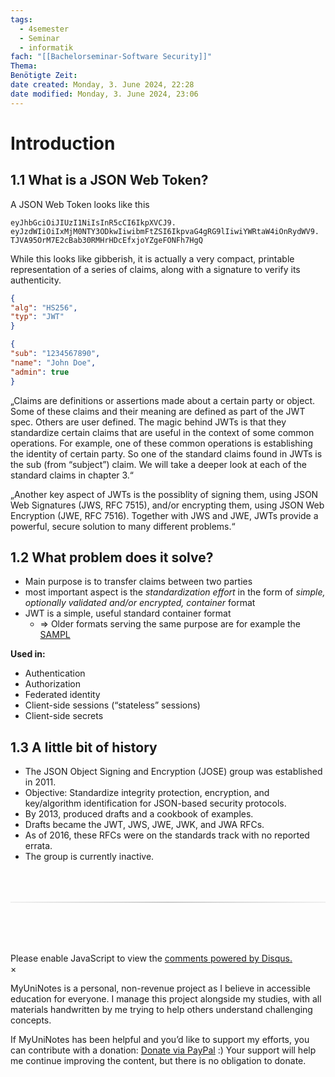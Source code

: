 ```yaml
---
tags:
  - 4semester
  - Seminar
  - informatik
fach: "[[Bachelorseminar-Software Security]]"
Thema:
Benötigte Zeit:
date created: Monday, 3. June 2024, 22:28
date modified: Monday, 3. June 2024, 23:06
---
```


# Introduction

## 1.1 What is a JSON Web Token?

A JSON Web Token looks like this

```jwt
eyJhbGciOiJIUzI1NiIsInR5cCI6IkpXVCJ9. eyJzdWIiOiIxMjM0NTY3ODkwIiwibmFtZSI6IkpvaG4gRG9lIiwiYWRtaW4iOnRydWV9. TJVA95OrM7E2cBab30RMHrHDcEfxjoYZgeFONFh7HgQ
```

While this looks like gibberish, it is actually a very compact, printable representation of a series of claims, along with a signature to verify its authenticity.

```json
{
"alg": "HS256",
"typ": "JWT"
}

{
"sub": "1234567890",
"name": "John Doe",
"admin": true
}
```

„Claims are definitions or assertions made about a certain party or object. Some of these claims and their meaning are defined as part of the JWT spec. Others are user defined. The magic behind JWTs is that they standardize certain claims that are useful in the context of some common operations. For example, one of these common operations is establishing the identity of certain party. So one of the standard claims found in JWTs is the sub (from “subject”) claim. We will take a deeper look at each of the standard claims in chapter 3.“

„Another key aspect of JWTs is the possiblity of signing them, using JSON Web Signatures (JWS, RFC 7515), and/or encrypting them, using JSON Web Encryption (JWE, RFC 7516). Together with JWS and JWE, JWTs provide a powerful, secure solution to many different problems.“

## 1.2 What problem does it solve?

- Main purpose is to transfer claims between two parties
- most important aspect is the _standardization effort_ in the form of _simple, optionally validated and/or encrypted, container_ format
- JWT is a simple, useful standard container format
  - $\Longrightarrow$ Older formats serving the same purpose are for example the [SAMPL](https://en.wikipedia.org/wiki/Security_Assertion_Markup_Language)

**Used in:**

- Authentication
- Authorization
- Federated identity
- Client-side sessions (“stateless” sessions)
- Client-side secrets

## 1.3 A little bit of history

- The JSON Object Signing and Encryption (JOSE) group was established in 2011.
- Objective: Standardize integrity protection, encryption, and key/algorithm identification for JSON-based security protocols.
- By 2013, produced drafts and a cookbook of examples.
- Drafts became the JWT, JWS, JWE, JWK, and JWA RFCs.
- As of 2016, these RFCs were on the standards track with no reported errata.
- The group is currently inactive.

<!-- DISQUS SCRIPT COMMENT START -->

<hr style="border: none; height: 2px; background: linear-gradient(to right, #f0f0f0, #ccc, #f0f0f0); margin-top: 4rem; margin-bottom: 5rem;">
<div id="disqus_thread"></div>
<script>
    /**
    *  RECOMMENDED CONFIGURATION VARIABLES: EDIT AND UNCOMMENT THE SECTION BELOW TO INSERT DYNAMIC VALUES FROM YOUR PLATFORM OR CMS.
    *  LEARN WHY DEFINING THESE VARIABLES IS IMPORTANT: https://disqus.com/admin/universalcode/#configuration-variables    */
    /*
    var disqus_config = function () {
    this.page.url = PAGE_URL;  // Replace PAGE_URL with your page's canonical URL variable
    this.page.identifier = PAGE_IDENTIFIER; // Replace PAGE_IDENTIFIER with your page's unique identifier variable
    };
    */
    (function() { // DON'T EDIT BELOW THIS LINE
    var d = document, s = d.createElement('script');
    s.src = 'https://myuninotes.disqus.com/embed.js';
    s.setAttribute('data-timestamp', +new Date());
    (d.head || d.body).appendChild(s);
    })();
</script>
<noscript>Please enable JavaScript to view the <a href="https://disqus.com/?ref_noscript">comments powered by Disqus.</a></noscript>

<!-- DISQUS SCRIPT COMMENT END -->

<!-- Modal START -->
<div id="myModal" class="modal">
  <div class="modal-content">
    <span id="closeModal" class="close">&times;</span>
    <p class="modal-text">
      <span class="modal-highlight">MyUniNotes is a personal, non-revenue project as I believe in accessible education for everyone.</span> I manage this project alongside my studies, with all materials handwritten by me trying to help others understand challenging concepts.
    </p>
    <p class="modal-text">
      If MyUniNotes has been helpful and you’d like to support my efforts, <span class="modal-highlight"> you can contribute with a donation: <a class="modal-dono-link" href="https://paypal.me/myuninotes4u">Donate via PayPal</a> :) </span> Your support will help me continue improving the content, but there is no obligation to donate.
    </p>
  </div>
</div>

<script>
  // JavaScript to display the modal on page load
  document.addEventListener('DOMContentLoaded', function() {
    // Generate a random number between 1 and 1
    const randomNumber = Math.floor(Math.random() * 1) + 1; // Wanted it to load with a adjustable probability for every page load but did not work, as DOM is loaded only once. Therefore now loading it every time website is visited and DOM is loaded.
    console.log(randomNumber)
    if (randomNumber === 1) {
      setTimeout(function() {
        const modal = document.getElementById('myModal');
        if (modal) {
          modal.classList.add('show');
        }
      }, 1000); // Adjust the delay as needed

      const closeModal = document.getElementById('closeModal');
      if (closeModal) {
        closeModal.addEventListener('click', function() {
          const modal = document.getElementById('myModal');
          if (modal) {
            modal.classList.remove('show');
          }
        });
      }
    } else {
      // Ensure the modal is hidden if the random number is not 1
      const modal = document.getElementById('myModal');
      if (modal) {
        modal.style.display = 'none';
      }
    }
  });
</script>
<!-- Modal END -->
